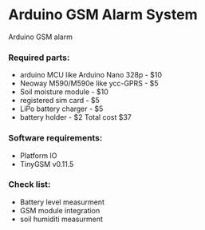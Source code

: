 # Arduino GSM Alarm System
Arduino GSM alarm

### Required parts:
- arduino MCU like Arduino Nano 328p - $10
- Neoway M590/M590e like ycc-GPRS - $5
- Soil moisture module - $10
- registered sim card - $5
- LiPo battery charger - $5
- battery holder - $2
Total cost $37

### Software requirements:
- Platform IO
- TinyGSM v0.11.5

### Check list:
- Battery level measurment
- GSM module integration
- soil humiditi measurment 
